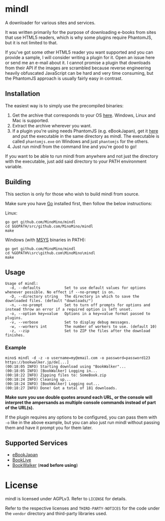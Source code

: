 # mindl
A downloader for various sites and services.

It was written primarily for the purpose of downloading e-books from sites that use HTML5 readers, which is
why some plugins require PhantomJS, but it is not limited to that.

If you've got some other HTML5 reader you want supported and you can provide a sample, I will consider writing a plugin for it.
Open an issue here or send me an e-mail about it. I cannot promise a plugin that downloads from their API if the images are
scrambled because reverse engineering heavily obfuscated JavaScript can be hard and very time consuming, but the PhantomJS approach is
usually fairly easy in contrast.

## Installation
The easiest way is to simply use the precompiled binaries:
  1. Get the archive that corresponds to your OS [here](https://github.com/MinoMino/mindl/releases/latest). Windows, Linux and Mac is supported.
  2. Extract the archive wherever you want.
  3. If a plugin you're using needs PhantomJS (e.g. eBookJapan), get it [here](http://phantomjs.org/download.html) and put the executable in the same directory as mindl. The executable is called `phantomjs.exe` on Windows and just `phantomjs` for the others.
  4. Just run mindl from the command line and you're good to go!

If you want to be able to run mindl from anywhere and not just the directory with the executable, just add said directory to your
PATH environment variable.

## Building
This section is only for those who wish to build mindl from source.

Make sure you have [Go](https://golang.org/dl/) installed first, then follow the below instructions:

Linux:
```
go get github.com/MinoMino/mindl
cd $GOPATH/src/github.com/MinoMino/mindl
make
```

Windows (with [MSYS](http://www.mingw.org/wiki/MSYS) binaries in PATH):
```
go get github.com/MinoMino/mindl
cd %GOPATH%\src\github.com\MinoMino\mindl
make
```

## Usage
```
Usage of mindl:
  -d, --defaults           Set to use default values for options whenever possible. No effect if --no-prompt is on.
  -D, --directory string   The directory in which to save the downloaded files. (default "downloads/")
  -n, --no-prompt          Set to turn off prompts for options and instead throw an error if a required option is left unset.
  -o, --option key=value   Options in a key=value format passed to plugins.
  -v, --verbose            Set to display debug messages.
  -w, --workers int        The number of workers to use. (default 10)
  -z, --zip                Set to ZIP the files after the download finishes.
```

### Example
```
mino$ mindl -d -z -o username=my@email.com -o password=password123 https://bookwalker.jp/de[...]
(00:18:05 INFO) Starting download using "BookWalker"...
(00:18:05 INFO) [BookWalker] Logging in...
(00:18:22 INFO) Zipping files to: SomeBook.zip
(00:18:24 INFO) Cleaning up...
(00:18:24 INFO) [BookWalker] Logging out...
(00:18:27 INFO) Done! Got a total of 181 downloads.
```

**Make sure you use double quotes around each URL, or the console will interpret the ampersands as multiple console commands
instead of part of the URL(s).**

If the plugin requires any options to be configured, you can pass them with `-o` like in the above example, but you can
also just run mindl without passing them and have it prompt you for them later.

## Supported Services
* [eBookJapan](https://github.com/MinoMino/mindl/wiki/Supported-Services#ebookjapan)
* [BookLive](https://github.com/MinoMino/mindl/wiki/Supported-Services#booklive)
* [BookWalker](https://github.com/MinoMino/mindl/wiki/Supported-Services#bookwalker) (**read before using**)

# License
mindl is licensed under AGPLv3. Refer to `LICENSE` for details.

Refer to the respective licenses and `THIRD-PARTY-NOTICES` for the code under the `vendor` directory
and third-party libraries used.
